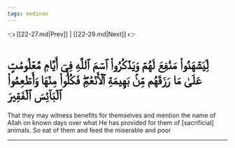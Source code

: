 ```yaml
---
tags: medinan
---
```


👈 [[22-27.md|Prev]] | [[22-29.md|Next]] 👉

# لِّيَشۡهَدُواْ مَنَٰفِعَ لَهُمۡ وَيَذۡكُرُواْ ٱسۡمَ ٱللَّهِ فِيٓ أَيَّامٖ مَّعۡلُومَٰتٍ عَلَىٰ مَا رَزَقَهُم مِّنۢ بَهِيمَةِ ٱلۡأَنۡعَٰمِۖ فَكُلُواْ مِنۡهَا وَأَطۡعِمُواْ ٱلۡبَآئِسَ ٱلۡفَقِيرَ

That they may witness benefits for themselves and mention the name of Allah on known days over what He has provided for them of [sacrificial] animals. So eat of them and feed the miserable and poor

---

